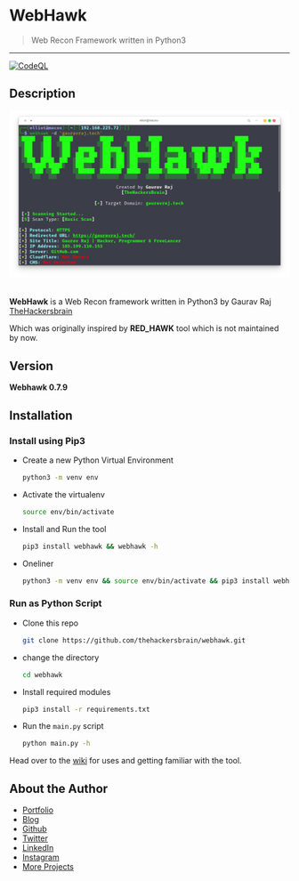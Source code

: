 # WebHawk

> Web Recon Framework written in Python3

---

[![CodeQL](https://github.com/thehackersbrain/webhawk/actions/workflows/codeql-analysis.yml/badge.svg)](https://github.com/thehackersbrain/webhawk/actions/workflows/codeql-analysis.yml)

## Description

![WebHawk Banner Image](https://raw.githubusercontent.com/thehackersbrain/webhawk/main/screenshots/webhawk.png?token=AIY2SQM2ACU5ZBBWXDLXCGDBMIGRG)

<br/>**WebHawk** is a Web Recon framework written in Python3 by Gaurav Raj [TheHackersbrain](https://gauravraj.tech)

Which was originally inspired by **RED_HAWK** tool which is not maintained by now.

## Version

**Webhawk 0.7.9**

## Installation

### Install using Pip3

- Create a new Python Virtual Environment
  ```bash
  python3 -m venv env
  ```
- Activate the virtualenv

  ```bash
  source env/bin/activate
  ```

- Install and Run the tool

  ```bash
  pip3 install webhawk && webhawk -h
  ```

- Oneliner
  ```bash
  python3 -m venv env && source env/bin/activate && pip3 install webhawk && webhawk -h
  ```

### Run as Python Script

- Clone this repo

  ```bash
  git clone https://github.com/thehackersbrain/webhawk.git
  ```

- change the directory

  ```bash
  cd webhawk
  ```

- Install required modules

  ```bash
  pip3 install -r requirements.txt
  ```

- Run the `main.py` script
  ```bash
  python main.py -h
  ```

Head over to the [wiki](https://github.com/thehackersbrain/webhawk/wiki) for uses and getting familiar with the tool.

## About the Author

- [Portfolio](https://gauravraj.tech/)
- [Blog](https://blog.gauravraj.tech/)
- [Github](https://github.com/thehackersbrain)
- [Twitter](https://twitter.com/thehackersbrain/)
- [LinkedIn](https://linkedin.com/in/thehackersbrain/)
- [Instagram](https://www.instagram.com/thehackersbrain/)
- [More Projects](https://github.com/thehackersbrain?tab=repositories)
